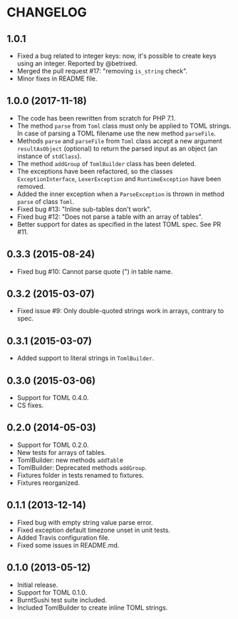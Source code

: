 CHANGELOG
=========
1.0.1
-----
* Fixed a bug related to integer keys: now, it's possible to create keys using an integer. Reported by @betrixed.
* Merged the pull request #17: "removing `is_string` check".
* Minor fixes in README file.

1.0.0 (2017-11-18)
------------------
* The code has been rewritten from scratch for PHP 7.1.
* The method `parse` from `Toml` class must only be applied to TOML strings.
  In case of parsing a TOML filename use the new method `parseFile`.
* Methods `parse` and `parseFile` from `Toml` class accept a new argument `resultAsObject`
  (optional) to return the parsed input as an object (an instance of `stdClass`).
* The method `addGroup` of `TomlBuilder` class has been deleted.
* The exceptions have been refactored, so the classes `ExceptionInterface`,
  `LexerException` and `RuntimeException` have been removed.
* Added the inner exception when a `ParseException` is thrown in method `parse` of class `Toml`.
* Fixed bug #13: "Inline sub-tables don't work".
* Fixed bug #12: "Does not parse a table with an array of tables".
* Better support for dates as specified in the latest TOML spec. See PR #11.

0.3.3 (2015-08-24)
------------------
* Fixed bug #10: Cannot parse quote (") in table name.

0.3.2 (2015-03-07)
------------------
* Fixed issue #9: Only double-quoted strings work in arrays, contrary to spec.

0.3.1 (2015-03-07)
------------------
* Added support to literal strings in `TomlBuilder`.

0.3.0 (2015-03-06)
------------------
* Support for TOML 0.4.0.
* CS fixes.

0.2.0 (2014-05-03)
--------------------
* Support for TOML 0.2.0.
* New tests for arrays of tables.
* TomlBuilder: new methods `addTabl`e
* TomlBuilder: Deprecated methods `addGroup`.
* Fixtures folder in tests renamed to fixtures.
* Fixtures reorganized.

0.1.1 (2013-12-14)
------------------
* Fixed bug with empty string value parse error.
* Fixed exception default timezone unset in unit tests.
* Added Travis configuration file.
* Fixed some issues in README.md.

0.1.0 (2013-05-12)
------------------
* Initial release.
* Support for TOML 0.1.0.
* BurntSushi test suite included.
* Included TomlBuilder to create inline TOML strings.
